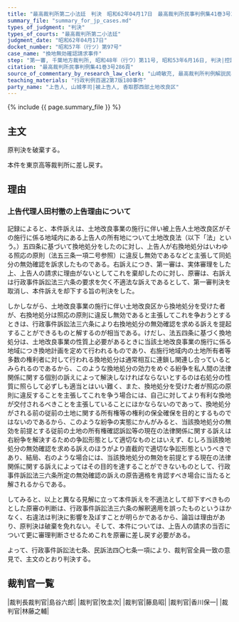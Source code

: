 ```yaml
---
title: "最高裁判所第二小法廷　判決　昭和62年04月17日　最高裁判所民事判例集41巻3号286頁"
summary_file: "summary_for_jp_cases.md"
types_of_judgment: "判決"
types_of_courts: "最高裁判所第二小法廷"
judgment_date: "昭和62年04月17日"
docket_number: "昭和57年（行ツ）第97号"
case_name: "換地無効確認請求事件"
step: "第一審, 千葉地方裁判所, 昭和48年（行ウ）第11号, 昭和53年6月16日, 判決|控訴審, 東京高等裁判所, 昭和53年（行コ）第53号, 昭和57年3月24日, 判決"
citation: "最高裁判所民事判例集41巻3号286頁"
source_of_commentary_by_research_law_clerk: "山崎敏充, 最高裁判所判例解説民事篇昭和62年度145頁"
teaching_materials: "行政判例百選2第7版180事件"
party_name: "上告人, 山城孝司|被上告人, 香取郡西部土地改良区"
---
```




{% include {{ page.summary_file }}  %}






## 主文



原判決を破棄する。

本件を東京高等裁判所に差し戻す。





## 理由



### 上告代理人田村徹の上告理由について

記録によると、本件訴えは、土地改良事業の施行に伴い被上告人土地改良区がその施行に係る地域内にある上告人の所有地について土地改良法（以下「法」という。）五四条に基づいて換地処分をしたのに対し、上告人が右換地処分はいわゆる照応の原則（法五三条一項二号参照）に違反し無効であるなどと主張して同処分の無効確認を訴求したものである。右訴えにつき、第一審は、実体審理をした上、上告人の請求に理由がないとしてこれを棄却したのに対し、原審は、右訴えは行政事件訴訟法三六条の要求を欠く不適法な訴えであるとして、第一審判決を取消し、本件訴えを却下する旨の判決をした。

しかしながら、土地改良事業の施行に伴い土地改良区から換地処分を受けた者が、右換地処分は照応の原則に違反し無効であると主張してこれを争おうとするときは、行政事件訴訟法三六条により右換地処分の無効確認を求める訴えを提起することができるものと解するのが相当である。けだし、法五四条に基づく換地処分は、土地改良事業の性質上必要があるときに当該土地改良事業の施行に係る地域につき換地計画を定めて行われるものであり、右施行地域内の土地所有者等多数の権利者に対して行われる換地処分は通常相互に連鎖し関連し合っているとみられるのであるから、このような換地処分の効力をめぐる紛争を私人間の法律関係に関する個別の訴えによって解決しなければならないとするのは右処分の性質に照らして必ずしも適当とはいい難く、また、換地処分を受けた者が照応の原則に違反することを主張してこれを争う場合には、自己に対してより有利な換地が交付されるべきことを主張していることにほかならないのであって、換地処分がされる前の従前の土地に関する所有権等の権利の保全確保を目的とするものではないのであるから、このような紛争の実態にかんがみると、当該換地処分の無効を前提とする従前の土地の所有権確認訴訟等の現在の法律関係に関する訴えは右紛争を解決するための争訟形態として適切なものとはいえず、むしろ当該換地処分の無効確認を求める訴えのほうがより直截的で適切な争訟形態というべきであり、結局、右のような場合には、当該換地処分の無効を前提とする現在の法律関係に関する訴えによってはその目的を達することができないものとして、行政事件訴訟法三六条所定の無効確認の訴えの原告適格を肯認すべき場合に当たると解されるからである。

してみると、以上と異なる見解に立って本件訴えを不適法として却下すべきものとした原審の判断は、行政事件訴訟法三六条の解釈適用を誤ったものというほかなく、右違法は判決に影響を及ぼすことが明らかであるから、論旨は理由があり、原判決は破棄を免れない。そして、本件については、上告人の請求の当否について更に審理判断させるためこれを原審に差し戻す必要がある。

よって、行政事件訴訟法七条、民訴法四〇七条一項により、裁判官全員一致の意見で、主文のとおり判決する。

## 裁判官一覧

|裁判長裁判官|島谷六郎|
|裁判官|牧圭次|
|裁判官|藤島昭|
|裁判官|香川保一|
|裁判官|林藤之輔|









